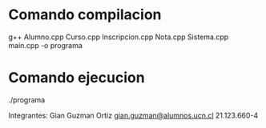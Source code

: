 # Comando compilacion

g++ Alumno.cpp Curso.cpp Inscripcion.cpp Nota.cpp Sistema.cpp main.cpp -o programa

# Comando ejecucion
./programa

Integrantes: Gian Guzman Ortiz
gian.guzman@alumnos.ucn.cl
21.123.660-4
